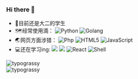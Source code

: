 ### Hi there 👋


- 🏫目前还是大二的学生
- 🗺️经常使用滴： ![Python](assets/-Python-8fcfd1.svg+xml) ![Golang](assets/-Golang-blue.svg+xml)
- 🌏网页方面涉猎： ![Php](assets/-php-394989.svg+xml) ![HTML5](assets/-HTML5-E34F26.svg+xml) ![JavaScript](assets/-JavaScript-black.svg+xml) 
- 💻还在学习ing: ![](assets/-Java-yellow.svg+xml) ![](assets/-c-red.svg+xml) ![React](assets/-React-3b2e5a.svg+xml) ![Shell](assets/-Shell-blasck.svg+xml) 
<div>
<img alt="typograssy" src="https://typograssy.deno.dev/api?text=HI%20I%20AM%20Lockly%20&l0=27282b&l1=88dafd&l2=3bdbde&l3=13b3ff&l4=1b5798&bg=0d1117&speed=179">
</div>
<div>
<img alt="typograssy" src="https://typograssy.deno.dev/api?text=%20BKLockly%20&l0=27282b&l1=88dafd&l2=3bdbde&l3=13b3ff&l4=1b5798&bg=0d1117&speed=179">
</div>
